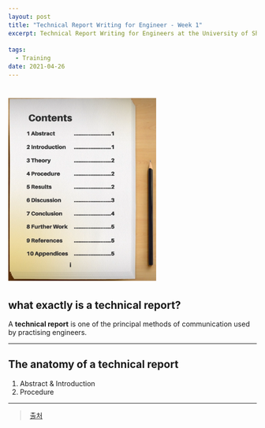 ```yaml
---
layout: post
title: "Technical Report Writing for Engineer - Week 1"
excerpt: Technical Report Writing for Engineers at the University of Sheffield - 1주차

tags:
  - Training
date: 2021-04-26
---
```


# <img width="300px" src="/img/training/tech_report_1w.png">

## what exactly is a technical report?

A **technical report** is one of the principal methods of communication used by practising engineers.

- - -

## The anatomy of a technical report

1. Abstract & Introduction
2. Procedure

- - -

> [출처](https://www.futurelearn.com/courses/technical-report-writing-for-engineers/10/steps/833609)